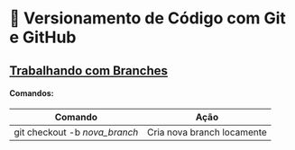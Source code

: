 # 🌴 Versionamento de Código com Git e GitHub

## <u>Trabalhando com Branches</u>

#### Comandos:

| Comando                       | Ação                       |
| ----------------------------- | -------------------------- |
| git checkout -b *nova_branch* | Cria nova branch locamente |


